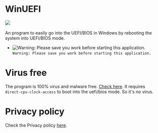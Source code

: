 # WinUEFI
[![](https://img.shields.io/github/issues/Minionguyjpro/Easy-UEFI)](https://github.com/Minionguyjpro/Easy-UEFI/issues)
<img title="" alt="" src="https://lh3.googleusercontent.com/fife/AAWUweUUTq8PEEpUErc2yGSsU5ITlUTg6preX9kz92hXuARfg_CZOM1G_PMqczCSoF1-81dO9HOg_WDc9BzMhsBbSutVlPa4CrK6KkcUdNQjqbzKqqozQV48Jr_7Wspsn5ofUudCgvspiOgyDJfs9bxRxVEcEPgVVcjDURBiPtpK0K2Dg3anzqBDsi6ghcmtKpcAojS12gvtUIXIjJ6wf_3thkiTan12fHjXXuTP-srajPIF6EL8_rDMGfKwB9Oqw5zE9z9DgV2WhbtXhfH0PnQOMpoTDRA5YlL7fNtwR_669w83mx2N2ccNpxNPqagKV_ygw_HXUm--JWH32ISUw-1yL0THzGd923_HjdH-b66dZw_tVHJQccrQWubaIKIRoPanRXhe9t40FahAsVUjPdUBPb4OkIuL65ZdT8DlggFjUQ87uIkq847JvGJNf3Dg6ewRQOPfqzqQbEAkjLdZkS2XQbniIqchMwSkV5eBmEjBWkFnC0DkEAXgmW4kU04OtrzfApNBWeMiZE1JGxhYBeLKhV2ndkBUrvenwarOo6VltYY9dpZcthHdyKfBXCH8cw6RlRb3mvBZFodU-YPjRjwtpQCKT_FRnfY9lR1Rz0p2nFTf32v3K_logHe7yT1Nl9ZJXEFchqjC0qX4vKibYVEC2MSxqiC7o1aRfCZubVh_Erze8HO-tcMu15osILRMnJIwM0sYf5biDNlcVdauaF_NMmwDI_8BjdZ0nXsGOA">


An program to easily go into the UEFI/BIOS in Windows by rebooting the system into UEFI/BIOS mode.

- ![Warning: Please save you work before starting this application.](https://via.placeholder.com/15/f03c15/000000?text=+) `Warning: Please save you work before starting this application.`
# Virus free
The program is 100% virus and malware free. [Check here](https://www.virustotal.com/gui/file/4bea3e2d445c06e996f73801097318cbe6c26edb0887c64e9d27902fc2132eef/detection).
It requires ```direct-cpu-clock-access``` to boot into the uefi/bios mode. So it's no virus.
# Privacy policy
Check the Privacy policy [here](https://github.com/Minionguyjpro/Easy-UEFI/wiki/Privacy-policy).
